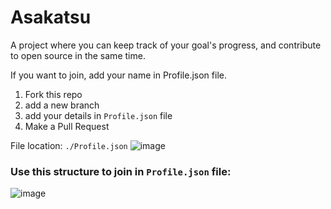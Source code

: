 # Asakatsu
A project where you can keep track of your goal's progress, and contribute to open source in the same time.


If you want to join, add your name in Profile.json file.

1. Fork this repo
2. add a new branch
3. add your details in `Profile.json` file
4. Make a Pull Request

File location:
`./Profile.json`
![image](https://user-images.githubusercontent.com/99729607/196925487-df45f07f-50bd-4dd0-b021-305aceedec4e.png)


### Use this structure to join in `Profile.json` file:

![image](https://user-images.githubusercontent.com/99729607/196917580-27379a0d-f94d-476b-b2cb-ac4a4417d14a.png)

